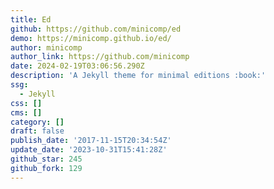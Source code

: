 ```yaml
---
title: Ed
github: https://github.com/minicomp/ed
demo: https://minicomp.github.io/ed/
author: minicomp
author_link: https://github.com/minicomp
date: 2024-02-19T03:06:56.290Z
description: 'A Jekyll theme for minimal editions :book:'
ssg:
  - Jekyll
css: []
cms: []
category: []
draft: false
publish_date: '2017-11-15T20:34:54Z'
update_date: '2023-10-31T15:41:28Z'
github_star: 245
github_fork: 129
---
```

